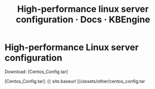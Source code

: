﻿---
layout: docs
title: High-performance linux server configuration · Docs · KBEngine
tab: docs
docsitem: documentation-linuxosconfig
---

High-performance Linux server configuration
====================

Download: 
[Centos_Config.tar]



[Centos_Config.tar]: {{ site.baseurl }}/assets/other/centos_config.tar